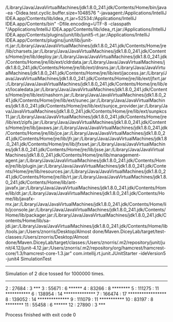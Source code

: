 /Library/Java/JavaVirtualMachines/jdk1.8.0_241.jdk/Contents/Home/bin/java -ea -Didea.test.cyclic.buffer.size=1048576 "-javaagent:/Applications/IntelliJ IDEA.app/Contents/lib/idea_rt.jar=52534:/Applications/IntelliJ IDEA.app/Contents/bin" -Dfile.encoding=UTF-8 -classpath "/Applications/IntelliJ IDEA.app/Contents/lib/idea_rt.jar:/Applications/IntelliJ IDEA.app/Contents/plugins/junit/lib/junit5-rt.jar:/Applications/IntelliJ IDEA.app/Contents/plugins/junit/lib/junit-rt.jar:/Library/Java/JavaVirtualMachines/jdk1.8.0_241.jdk/Contents/Home/jre/lib/charsets.jar:/Library/Java/JavaVirtualMachines/jdk1.8.0_241.jdk/Contents/Home/jre/lib/deploy.jar:/Library/Java/JavaVirtualMachines/jdk1.8.0_241.jdk/Contents/Home/jre/lib/ext/cldrdata.jar:/Library/Java/JavaVirtualMachines/jdk1.8.0_241.jdk/Contents/Home/jre/lib/ext/dnsns.jar:/Library/Java/JavaVirtualMachines/jdk1.8.0_241.jdk/Contents/Home/jre/lib/ext/jaccess.jar:/Library/Java/JavaVirtualMachines/jdk1.8.0_241.jdk/Contents/Home/jre/lib/ext/jfxrt.jar:/Library/Java/JavaVirtualMachines/jdk1.8.0_241.jdk/Contents/Home/jre/lib/ext/localedata.jar:/Library/Java/JavaVirtualMachines/jdk1.8.0_241.jdk/Contents/Home/jre/lib/ext/nashorn.jar:/Library/Java/JavaVirtualMachines/jdk1.8.0_241.jdk/Contents/Home/jre/lib/ext/sunec.jar:/Library/Java/JavaVirtualMachines/jdk1.8.0_241.jdk/Contents/Home/jre/lib/ext/sunjce_provider.jar:/Library/Java/JavaVirtualMachines/jdk1.8.0_241.jdk/Contents/Home/jre/lib/ext/sunpkcs11.jar:/Library/Java/JavaVirtualMachines/jdk1.8.0_241.jdk/Contents/Home/jre/lib/ext/zipfs.jar:/Library/Java/JavaVirtualMachines/jdk1.8.0_241.jdk/Contents/Home/jre/lib/javaws.jar:/Library/Java/JavaVirtualMachines/jdk1.8.0_241.jdk/Contents/Home/jre/lib/jce.jar:/Library/Java/JavaVirtualMachines/jdk1.8.0_241.jdk/Contents/Home/jre/lib/jfr.jar:/Library/Java/JavaVirtualMachines/jdk1.8.0_241.jdk/Contents/Home/jre/lib/jfxswt.jar:/Library/Java/JavaVirtualMachines/jdk1.8.0_241.jdk/Contents/Home/jre/lib/jsse.jar:/Library/Java/JavaVirtualMachines/jdk1.8.0_241.jdk/Contents/Home/jre/lib/management-agent.jar:/Library/Java/JavaVirtualMachines/jdk1.8.0_241.jdk/Contents/Home/jre/lib/plugin.jar:/Library/Java/JavaVirtualMachines/jdk1.8.0_241.jdk/Contents/Home/jre/lib/resources.jar:/Library/Java/JavaVirtualMachines/jdk1.8.0_241.jdk/Contents/Home/jre/lib/rt.jar:/Library/Java/JavaVirtualMachines/jdk1.8.0_241.jdk/Contents/Home/lib/ant-javafx.jar:/Library/Java/JavaVirtualMachines/jdk1.8.0_241.jdk/Contents/Home/lib/dt.jar:/Library/Java/JavaVirtualMachines/jdk1.8.0_241.jdk/Contents/Home/lib/javafx-mx.jar:/Library/Java/JavaVirtualMachines/jdk1.8.0_241.jdk/Contents/Home/lib/jconsole.jar:/Library/Java/JavaVirtualMachines/jdk1.8.0_241.jdk/Contents/Home/lib/packager.jar:/Library/Java/JavaVirtualMachines/jdk1.8.0_241.jdk/Contents/Home/lib/sa-jdi.jar:/Library/Java/JavaVirtualMachines/jdk1.8.0_241.jdk/Contents/Home/lib/tools.jar:/Users/znorris/Desktop/Almost done/Maven.DiceyLab/target/test-classes:/Users/znorris/Desktop/Almost done/Maven.DiceyLab/target/classes:/Users/znorris/.m2/repository/junit/junit/4.12/junit-4.12.jar:/Users/znorris/.m2/repository/org/hamcrest/hamcrest-core/1.3/hamcrest-core-1.3.jar" com.intellij.rt.junit.JUnitStarter -ideVersion5 -junit4 SimulationTest
*** 
Simulation of 2 dice tossed for 1000000 times.
***

 2  :    27684 :   3  ***
 3  :    55671 :   6  ******
 4  :    83266 :   8  ********
 5  :   111275 :  11  ***********
 6  :   138954 :  14  **************
 7  :   166474 :  17  *****************
 8  :   139052 :  14  **************
 9  :   111079 :  11  ***********
10  :    83197 :   8  ********
11  :    55458 :   6  ******
12  :    27890 :   3  ***

Process finished with exit code 0
